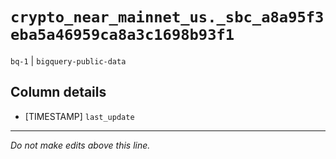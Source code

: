 # `crypto_near_mainnet_us._sbc_a8a95f3eba5a46959ca8a3c1698b93f1`
`bq-1` | `bigquery-public-data`

## Column details
* [TIMESTAMP] `last_update`

-------------------------------------------------------------------------------
*Do not make edits above this line.*
